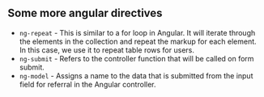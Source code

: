 ##  Some more angular directives

* `ng-repeat` - This is similar to a for loop in Angular. It will iterate through the elements in the collection and repeat the 
markup for each element. In this case, we use it to repeat table rows for users.
* `ng-submit` - Refers to the controller function that will be called on form submit.
* `ng-model` - Assigns a name to the data that is submitted from the input field for referral in the Angular controller.
